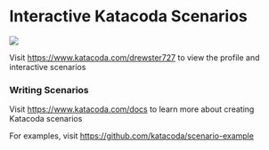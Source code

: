# Interactive Katacoda Scenarios

[![](http://shields.katacoda.com/katacoda/drewster727/count.svg)](https://www.katacoda.com/drewster727 "Get your profile on Katacoda.com")

Visit https://www.katacoda.com/drewster727 to view the profile and interactive scenarios

### Writing Scenarios
Visit https://www.katacoda.com/docs to learn more about creating Katacoda scenarios

For examples, visit https://github.com/katacoda/scenario-example
